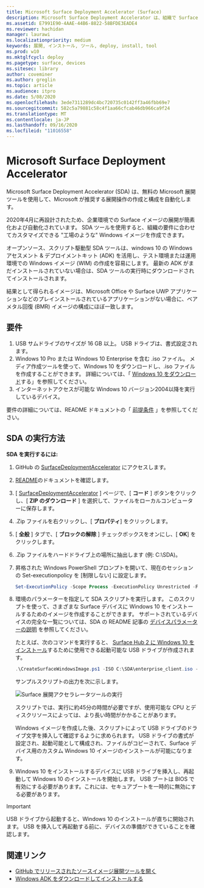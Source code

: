 ```yaml
---
title: Microsoft Surface Deployment Accelerator (Surface)
description: Microsoft Surface Deployment Accelerator は、組織で Surface デバイスのイメージを再作成するためのクイックでシンプルな展開メカニズムを提供します。
ms.assetid: E7991E90-4AAE-44B6-8822-58BFDE3EADE4
ms.reviewer: hachidan
manager: laurawi
ms.localizationpriority: medium
keywords: 展開, インストール, ツール, deploy, install, tool
ms.prod: w10
ms.mktglfcycl: deploy
ms.pagetype: surface, devices
ms.sitesec: library
author: coveminer
ms.author: greglin
ms.topic: article
ms.audience: itpro
ms.date: 5/08/2020
ms.openlocfilehash: 3ede7311289dc4bc720735c0142ff3a46fbb69e7
ms.sourcegitcommit: 582c5a79881c58c4f1aa66cfcab46db966ca9f24
ms.translationtype: MT
ms.contentlocale: ja-JP
ms.lasthandoff: 09/16/2020
ms.locfileid: "11016558"
---
```

# Microsoft Surface Deployment Accelerator

Microsoft Surface Deployment Accelerator (SDA) は、無料の Microsoft 展開ツールを使用して、Microsoft が推奨する展開操作の作成と構成を自動化します。

2020年4月に再設計されたため、企業環境での Surface イメージの展開が簡素化および自動化されています。 SDA ツールを使用すると、組織の要件に合わせてカスタマイズできる "工場のような" Windows イメージを作成できます。

オープンソース、スクリプト駆動型 SDA ツールは、windows 10 の Windows アセスメント & デプロイメントキット (ADK) を活用し、テスト環境または運用環境での Windows イメージ (WIM) の作成を容易にします。 最新の ADK がまだインストールされていない場合は、SDA ツールの実行時にダウンロードされてインストールされます。

結果として得られるイメージは、Microsoft Office や Surface UWP アプリケーションなどのプレインストールされているアプリケーションがない場合に、ベアメタル回復 (BMR) イメージの構成にほぼ一致します。

## 要件

1. USB サムドライブのサイズが 16 GB 以上。 USB ドライブは、書式設定されます。
2. Windows 10 Pro または Windows 10 Enterprise を含む .iso ファイル。 メディア作成ツールを使って、Windows 10 をダウンロードし、.iso ファイルを作成することができます。 詳細については、「 [Windows 10 をダウンロード](https://www.microsoft.com/software-download/windows10)する」を参照してください。
3. インターネットアクセスが可能な Windows 10 バージョン2004以降を実行しているデバイス。

要件の詳細については、README ドキュメントの「 [前提条件](https://github.com/microsoft/SurfaceDeploymentAccelerator/blob/master/README.md#prerequisites) 」を参照してください。

## SDA の実行方法

**SDA を実行するには:**

1. GitHub の [SurfaceDeploymentAccelerator](https://github.com/microsoft/SurfaceDeploymentAccelerator) にアクセスします。 
2. [README](https://github.com/microsoft/SurfaceDeploymentAccelerator/blob/master/README.md)のドキュメントを確認します。
3. [ [SurfaceDeploymentAccelerator](https://github.com/microsoft/SurfaceDeploymentAccelerator) ] ページで、[ **コード** ] ボタンをクリックし、[ **ZIP のダウンロード** ] を選択して、ファイルをローカルコンピューターに保存します。
4. .Zip ファイルを右クリックし、[ **プロパティ**] をクリックします。
5. [ **全般** ] タブで、[ **ブロックの解除** ] チェックボックスをオンにし、[ **OK**] をクリックします。
6. .Zip ファイルをハードドライブ上の場所に抽出します (例: C:\SDA)。
7. 昇格された Windows PowerShell プロンプトを開いて、現在のセッションの Set-executionpolicy を [制限しない] に設定します。

    ```powershell
    Set-ExecutionPolicy -Scope Process -ExecutionPolicy Unrestricted -Force
    ```
8. 環境のパラメーターを指定して SDA スクリプトを実行します。 このスクリプトを使って、さまざまな Surface デバイスに Windows 10 をインストールするためのイメージを作成することができます。 サポートされているデバイスの完全な一覧については、SDA の README 記事の [デバイスパラメーターの説明](https://github.com/microsoft/SurfaceDeploymentAccelerator/blob/master/README.md#full-parameter-documentation) を参照してください。 

    たとえば、次のコマンドを実行すると、 [Surface Hub 2 に Windows 10 をインストール](https://docs.microsoft.com/surface-hub/surface-hub-2s-migrate-os)するために使用できる起動可能な USB ドライブが作成されます。

    ```powershell
    .\CreateSurfaceWindowsImage.ps1 -ISO C:\SDA\enterprise_client.iso -OSSKU Enterprise -DestinationFolder C:\Output -Device SurfaceHub2 -CreateUSB $True
    ```
    サンプルスクリプトの出力を次に示します。

   ![Surface 展開アクセラレータツールの実行](images/sda1.png)

    スクリプトでは、実行に約45分の時間が必要ですが、使用可能な CPU とディスクリソースによっては、より長い時間がかかることがあります。 

    Windows イメージを作成した後、スクリプトによって USB ドライブのドライブ文字を挿入して確認するように求められます。 USB ドライブの書式が設定され、起動可能として構成され、ファイルがコピーされて、Surface デバイス用のカスタム Windows 10 イメージのインストールが可能になります。

9. Windows 10 をインストールするデバイスに USB ドライブを挿入し、再起動して Windows 10 のインストールを開始します。 USB ブートは BIOS で有効にする必要があります。これには、セキュアブートを一時的に無効にする必要があります。

> [!IMPORTANT]
> USB ドライブから起動すると、Windows 10 のインストールが直ちに開始されます。 USB を挿入して再起動する前に、デバイスの準備ができていることを確認します。 

## 関連リンク

 - [GitHub でリリースされたソースイメージ展開ツールを開く](https://techcommunity.microsoft.com/t5/surface-it-pro-blog/open-source-image-deployment-tool-released-on-github/ba-p/1314115)
 - [Windows ADK をダウンロードしてインストールする](https://docs.microsoft.com/windows-hardware/get-started/adk-install)
